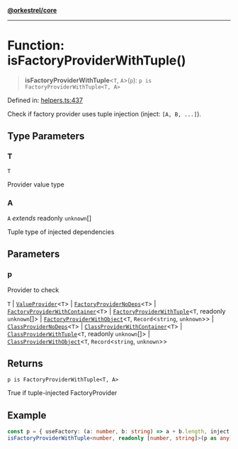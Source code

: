 [**@orkestrel/core**](../index.md)

***

# Function: isFactoryProviderWithTuple()

> **isFactoryProviderWithTuple**\<`T`, `A`\>(`p`): `p is FactoryProviderWithTuple<T, A>`

Defined in: [helpers.ts:437](https://github.com/orkestrel/core/blob/ccb170966790f428093f11a71a5646a6e842dbf9/src/helpers.ts#L437)

Check if factory provider uses tuple injection (inject: `[A, B, ...]`).

## Type Parameters

### T

`T`

Provider value type

### A

`A` *extends* readonly `unknown`[]

Tuple type of injected dependencies

## Parameters

### p

Provider to check

`T` | [`ValueProvider`](../interfaces/ValueProvider.md)\<`T`\> | [`FactoryProviderNoDeps`](../type-aliases/FactoryProviderNoDeps.md)\<`T`\> | [`FactoryProviderWithContainer`](../type-aliases/FactoryProviderWithContainer.md)\<`T`\> | [`FactoryProviderWithTuple`](../type-aliases/FactoryProviderWithTuple.md)\<`T`, readonly `unknown`[]\> | [`FactoryProviderWithObject`](../type-aliases/FactoryProviderWithObject.md)\<`T`, `Record`\<`string`, `unknown`\>\> | [`ClassProviderNoDeps`](../type-aliases/ClassProviderNoDeps.md)\<`T`\> | [`ClassProviderWithContainer`](../type-aliases/ClassProviderWithContainer.md)\<`T`\> | [`ClassProviderWithTuple`](../type-aliases/ClassProviderWithTuple.md)\<`T`, readonly `unknown`[]\> | [`ClassProviderWithObject`](../type-aliases/ClassProviderWithObject.md)\<`T`, `Record`\<`string`, `unknown`\>\>

## Returns

`p is FactoryProviderWithTuple<T, A>`

True if tuple-injected FactoryProvider

## Example

```ts
const p = { useFactory: (a: number, b: string) => a + b.length, inject: [Symbol('A'), Symbol('B')] }
isFactoryProviderWithTuple<number, readonly [number, string]>(p as any)
```
